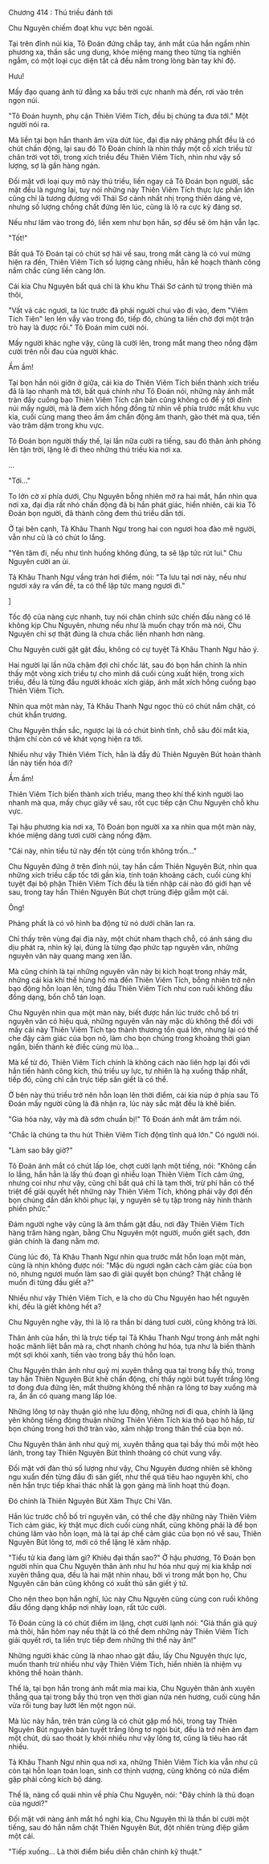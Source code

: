 




Chương 414 : Thú triều đánh tới


Chu Nguyên chiếm đoạt khu vực bên ngoài.

Tại trên đỉnh núi kia, Tô Đoán đứng chắp tay, ánh mắt của hắn ngắm nhìn phương xa, thần sắc ung dung, khóe miệng mang theo từng tia nghiền ngẫm, có một loại cục diện tất cả đều nằm trong lòng bàn tay khí độ.

Hưu!

Mấy đạo quang ảnh từ đằng xa bầu trời cực nhanh mà đến, rơi vào trên ngọn núi.

"Tô Đoán huynh, phụ cận Thiên Viêm Tích, đều bị chúng ta đưa tới." Một người nói ra.

Mà liền tại bọn hắn thanh âm vừa dứt lúc, đại địa này phảng phất đều là có chút chấn động, lại sau đó Tô Đoán chính là nhìn thấy một cỗ xích triều từ chân trời vọt tới, trong xích triều đều Thiên Viêm Tích, nhìn như vậy số lượng, sợ là gần hàng ngàn.

Đối mặt với loại quy mô này thú triều, liền ngay cả Tô Đoán bọn người, sắc mặt đều là ngưng lại, tuy nói những này Thiên Viêm Tích thực lực phần lớn cũng chỉ là tương đương với Thái Sơ cảnh nhất nhị trọng thiên dáng vẻ, nhưng số lượng chồng chất đứng lên lúc, cũng là lộ ra cực kỳ đáng sợ.

Nếu như lâm vào trong đó, liền xem như bọn hắn, sợ đều sẽ ôm hận vẫn lạc.

"Tốt!"

Bất quá Tô Đoán tại có chút sợ hãi về sau, trong mắt càng là có vui mừng hiện ra đến, Thiên Viêm Tích số lượng càng nhiều, hắn kế hoạch thành công nắm chắc cũng liền càng lớn.

Cái kia Chu Nguyên bất quá chỉ là khu khu Thái Sơ cảnh tứ trọng thiên mà thôi,

"Vất vả các ngươi, ta lúc trước đã phái người chui vào đi vào, đem "Viêm Tích Tiên" len lén vẩy vào trong đó, tiếp đó, chúng ta liền chờ đợi một trận trò hay là được rồi." Tô Đoán mỉm cười nói.

Mấy người khác nghe vậy, cũng là cười lên, trong mắt mang theo nồng đậm cười trên nỗi đau của người khác.

Ầm ầm!

Tại bọn hắn nói giỡn ở giữa, cái kia do Thiên Viêm Tích biến thành xích triều đã là lao nhanh mà tới, bất quá chính như Tô Đoán nói, những này ánh mắt tràn đầy cuồng bạo Thiên Viêm Tích căn bản cũng không có để ý tới đỉnh núi mấy người, mà là đem xích hồng đồng tử nhìn về phía trước mắt khu vực kia, cuối cùng mang theo ầm ầm chấn động âm thanh, gào thét mà qua, tiến vào trăm dặm trong khu vực.

Tô Đoán bọn người thấy thế, lại lần nữa cười ra tiếng, sau đó thân ảnh phóng lên tận trời, lặng lẽ đi theo những thú triều kia nơi xa.

...

"Tới..."

To lớn cờ xí phía dưới, Chu Nguyên bỗng nhiên mở ra hai mắt, hắn nhìn qua nơi xa, đại địa rất nhỏ chấn động đã bị hắn phát giác, hiển nhiên, cái kia Tô Đoán bọn người, đã thành công đem thú triều dẫn tới.

Ở tại bên cạnh, Tả Khâu Thanh Ngư trong hai con ngươi hoa đào mê người, vẫn như cũ là có chút lo lắng.

"Yên tâm đi, nếu như tình huống không đúng, ta sẽ lập tức rút lui." Chu Nguyên cười an ủi.

Tả Khâu Thanh Ngư vầng trán hơi điểm, nói: "Ta lưu tại nơi này, nếu như ngươi xảy ra vấn đề, ta có thể lập tức mang ngươi đi."

]

Tốc độ của nàng cực nhanh, tuy nói chân chính sức chiến đấu nàng có lẽ không kịp Chu Nguyên, nhưng nếu như là muốn chạy trốn mà nói, Chu Nguyên chỉ sợ thật đúng là chưa chắc liền nhanh hơn nàng.

Chu Nguyên cười gật gật đầu, không có cự tuyệt Tả Khâu Thanh Ngư hảo ý.

Hai người lại lần nữa chậm đợi chỉ chốc lát, sau đó bọn hắn chính là nhìn thấy một vòng xích triều tự cho mình dã cuối cùng xuất hiện, trong xích triều, đều là từng đầu người khoác xích giáp, ánh mắt xích hồng cuồng bạo Thiên Viêm Tích.

Nhìn qua một màn này, Tả Khâu Thanh Ngư ngọc thủ có chút nắm chặt, có chút khẩn trương.

Chu Nguyên thần sắc, ngược lại là có chút bình tĩnh, chỗ sâu đôi mắt kia, thậm chí còn có vẻ khát vọng hiện ra tới.

Nhiều như vậy Thiên Viêm Tích, hẳn là đầy đủ Thiên Nguyên Bút hoàn thành lần này tiến hóa đi?

Ầm ầm!

Thiên Viêm Tích biến thành xích triều, mang theo khí thế kinh người lao nhanh mà qua, mấy chục giây về sau, rốt cục tiếp cận Chu Nguyên chỗ khu vực.

Tại hậu phương kia nơi xa, Tô Đoán bọn người xa xa nhìn qua một màn này, khóe miệng dáng tươi cười càng nồng đậm.

"Cái này, nhìn tiểu tử này đến tột cùng trốn không trốn..."

Chu Nguyên đứng ở trên đỉnh núi, tay hắn cầm Thiên Nguyên Bút, nhìn qua những xích triều cấp tốc tới gần kia, tính toán khoảng cách, cuối cùng khi tuyệt đại bộ phận Thiên Viêm Tích đều là tiến nhập cái nào đó giới hạn về sau, trong tay hắn Thiên Nguyên Bút chợt trùng điệp giẫm một cái.

Ông!

Phảng phất là có vô hình ba động từ nó dưới chân lan ra.

Chỉ thấy trên vùng đại địa này, một chút nham thạch chỗ, có ánh sáng dìu dịu phát ra, nhìn kỹ lại, đúng là từng đạo phức tạp nguyên văn, những nguyên văn này quang mang xen lẫn.

Mà cũng chính là tại những nguyên văn này bị kích hoạt trong nháy mắt, những cái kia khí thế hùng hổ mà đến Thiên Viêm Tích, bỗng nhiên trở nên bạo động hỗn loạn lên, từng đầu Thiên Viêm Tích như con ruồi không đầu đồng dạng, bốn chỗ tán loạn.

Chu Nguyên nhìn qua một màn này, biết được hắn lúc trước chỗ bố trí nguyên văn có hiệu quả, những nguyên văn này mặc dù không thể đối với mấy cái này Thiên Viêm Tích tạo thành thương tổn quá lớn, nhưng lại có thể che đậy cảm giác của bọn nó, làm cho bọn chúng trong khoảng thời gian ngắn, biến thành kẻ điếc cùng mù lòa...

Mà kể từ đó, Thiên Viêm Tích chính là không cách nào liên hợp lại đối với hắn tiến hành công kích, thú triều uy lực, tự nhiên là hạ xuống thấp nhất, tiếp đó, cũng chỉ cần trực tiếp săn giết là có thể.

Ở bên này thú triều trở nên hỗn loạn lên thời điểm, cái kia núp ở phía sau Tô Đoán mấy người cũng là đã nhận ra, lúc này sắc mặt đều là khẽ biến.

"Gia hỏa này, vậy mà đã sớm chuẩn bị!" Tô Đoán ánh mắt âm trầm nói.

"Chắc là chúng ta thu hút Thiên Viêm Tích động tĩnh quá lớn." Có người nói.

"Làm sao bây giờ?"

Tô Đoán ánh mắt có chút lấp lóe, chợt cười lạnh một tiếng, nói: "Không cần lo lắng, hắn hẳn là lấy thủ đoạn gì nhiễu loạn Thiên Viêm Tích cảm ứng, nhưng coi như như vậy, cũng chỉ bất quá chỉ là tạm thời, trừ phi hắn có thể triệt để giải quyết hết những này Thiên Viêm Tích, không phải vậy đợi đến bọn chúng dần dần khôi phục lại, y nguyên sẽ tụ tập trong này hình thành phiền phức."

Đám người nghe vậy cũng là âm thầm gật đầu, nơi đây Thiên Viêm Tích hàng trăm hàng ngàn, bằng Chu Nguyên một người, muốn giết sạch, đơn giản chính là đang nằm mơ.

Cùng lúc đó, Tả Khâu Thanh Ngư nhìn qua trước mắt hỗn loạn một màn, cũng là nhịn không được nói: "Mặc dù ngươi ngăn cách cảm giác của bọn nó, nhưng ngươi muốn làm sao đi giải quyết bọn chúng? Thật chẳng lẽ muốn đi từng đầu giết a?"

Nhiều như vậy Thiên Viêm Tích, e là cho dù Chu Nguyên hao hết nguyên khí, đều là giết không hết a?

Chu Nguyên nghe vậy, thì là lộ ra thần bí dáng tươi cười, cũng không trả lời.

Thân ảnh của hắn, thì là trực tiếp tại Tả Khâu Thanh Ngư trong ánh mắt nghi hoặc mãnh liệt bắn mà ra, chợt nhanh chóng hư hóa, tựa như là biến thành một sợi khói xanh, tiến vào trong bầy thú hỗn loạn.

Chu Nguyên thân ảnh như quỷ mị xuyên thẳng qua tại trong bầy thú, trong tay hắn Thiên Nguyên Bút khẽ chấn động, chỉ thấy ngòi bút tuyết trắng lông tơ đong đưa đứng lên, mắt thường không thể nhận ra lông tơ bay xuống mà ra, ẩn ẩn có quang mang lấp lóe.

Những lông tơ này thuận gió nhẹ lưu động, những nơi đi qua, chính là lặng yên không tiếng động thuận những Thiên Viêm Tích kia thô bạo hô hấp, từ bọn chúng trong hơi thở tràn vào, xâm nhập trong thân thể của bọn nó.

Chu Nguyên thân ảnh như quỷ mị, xuyên thẳng qua tại bầy thú mỗi một hẻo lánh, trong tay Thiên Nguyên Bút thỉnh thoảng có chút vung vẩy.

Đối mặt với đàn thú số lượng như vậy, Chu Nguyên đương nhiên sẽ không ngu xuẩn đến từng đầu đi săn giết, như thế quá tiêu hao nguyên khí, cho nên hắn trực tiếp khai thác nhất là gọn gàng mà linh hoạt thủ đoạn.

Đó chính là Thiên Nguyên Bút Xâm Thực Chi Văn.

Hắn lúc trước chỗ bố trí nguyên văn, có thể che đậy những này Thiên Viêm Tích cảm giác, kỳ thật mục đích cuối cùng nhất, cũng không phải là để bọn chúng lâm vào hỗn loạn, mà là tại áp chế cảm giác của bọn nó về sau, Thiên Nguyên Bút lông tơ, mới có thể lặng lẽ xâm nhập.

"Tiểu tử kia đang làm gì? Khiêu đại thần sao?" Ở hậu phương, Tô Đoán bọn người nhìn qua Chu Nguyên thân ảnh như hư hóa như quỷ mị kia khắp nơi xuyên thẳng qua, đều là hai mặt nhìn nhau, bởi vì trong mắt bọn họ, Chu Nguyên căn bản cũng không có xuất thủ săn giết ý tứ.

Cho nên theo bọn hắn nghĩ, lúc này Chu Nguyên cũng cùng con ruồi không đầu đồng dạng khắp nơi nhảy loạn, rất tức cười.

Tô Đoán cũng là có chút điểm im lặng, chợt cười lạnh nói: "Giả thần giả quỷ mà thôi, hắn hôm nay nếu thật là có thể đem những này Thiên Viêm Tích giải quyết rơi, ta liền trực tiếp đem những thi thể này ăn!"

Những người khác cũng là nhao nhao gật đầu, lấy Chu Nguyên thực lực, muốn thanh trừ nhiều như vậy Thiên Viêm Tích, hiển nhiên là nhiệm vụ không thể hoàn thành.

Thế là, tại bọn hắn trong ánh mắt mỉa mai kia, Chu Nguyên thân ảnh xuyên thẳng qua tại trong bầy thú trọn vẹn thời gian nửa nén hương, cuối cùng hắn vừa rồi tung bay lướt lên một ngọn núi.

Mà lúc này hắn, trên trán cũng là có chút gặp mồ hôi, trong tay Thiên Nguyên Bút nguyên bản tuyết trắng lông tơ ngòi bút, đều là trở nên ảm đạm một chút, dù sao thoát ly khỏi nhiều như vậy lông tơ, cũng là tiêu hao rất nhiều.

Tả Khâu Thanh Ngư nhìn qua nơi xa, những Thiên Viêm Tích kia vẫn như cũ còn tại hỗn loạn toán loạn, sinh cơ thịnh vượng, cũng không có nửa điểm gặp phải công kích bộ dáng.

Thế là, nàng cổ quái nhìn về phía Chu Nguyên, nói: "Đây chính là thủ đoạn của ngươi?"

Đối mặt với nàng ánh mắt hồ nghi kia, Chu Nguyên thì là thần bí cười một tiếng, sau đó hắn nắm chặt Thiên Nguyên Bút, đột nhiên trùng điệp giẫm một cái.

"Tiếp xuống... Là thời điểm biểu diễn chân chính kỹ thuật."





